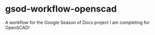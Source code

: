 # gsod-workflow-openscad
A workflow for the Google Season of Docs project I am completing for OpenSCAD!
